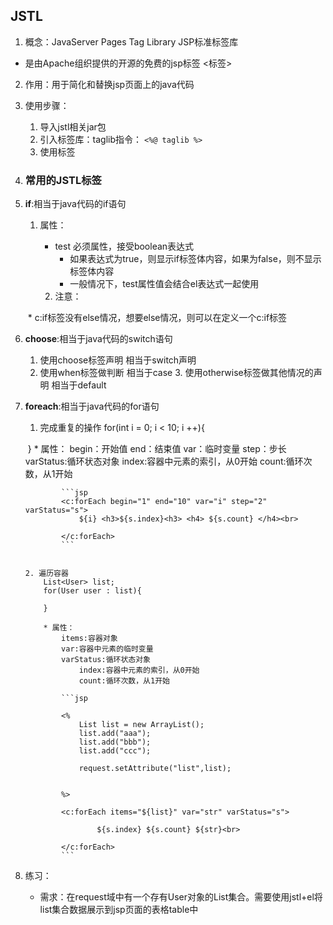 ## JSTL

1. 概念：JavaServer Pages Tag Library  JSP标准标签库
	
* 是由Apache组织提供的开源的免费的jsp标签		<标签>
	
2. 作用：用于简化和替换jsp页面上的java代码		

3. 使用步骤：
	1. 导入jstl相关jar包
	2. 引入标签库：taglib指令：  `<%@ taglib %>`
	3. 使用标签

4. ### 常用的JSTL标签

  1. **if**:相当于java代码的if语句
  	
     1. 属性：
           * test 必须属性，接受boolean表达式
               * 如果表达式为true，则显示if标签体内容，如果为false，则不显示标签体内容
  	          * 一般情况下，test属性值会结合el表达式一起使用
     	
     	 2. 注意：
     
     ​	 * c:if标签没有else情况，想要else情况，则可以在定义一个c:if标签
     
  2. **choose**:相当于java代码的switch语句
  	
     1. 使用choose标签声明         			相当于switch声明
       2. 使用when标签做判断         			相当于case
    3. 使用otherwise标签做其他情况的声明    	相当于default
  	
  3. **foreach**:相当于java代码的for语句

     1. 完成重复的操作
                    for(int i = 0; i < 10; i ++){

     ​        }
             * 属性：
                 begin：开始值
                 end：结束值
                 var：临时变量
                 step：步长
                 varStatus:循环状态对象
                     index:容器中元素的索引，从0开始
                     count:循环次数，从1开始
                 
                 ```jsp
                 <c:forEach begin="1" end="10" var="i" step="2" varStatus="s">
                     ${i} <h3>${s.index}<h3> <h4> ${s.count} </h4><br>
                 
                 </c:forEach>
                 ```
                 
                 
         2. 遍历容器
             List<User> list;
             for(User user : list){

             }

             * 属性：
                 items:容器对象
                 var:容器中元素的临时变量
                 varStatus:循环状态对象
                     index:容器中元素的索引，从0开始
                     count:循环次数，从1开始
                 
                 ```jsp
                 
                 <%
                     List list = new ArrayList();
                     list.add("aaa");
                     list.add("bbb");
                     list.add("ccc");
                 
                     request.setAttribute("list",list);
                 
                 
                 %>
                 
                 <c:forEach items="${list}" var="str" varStatus="s">
                 
                         ${s.index} ${s.count} ${str}<br>
                 
                 </c:forEach>
                 ```
                 
                 

5. 练习：
	
	* 需求：在request域中有一个存有User对象的List集合。需要使用jstl+el将list集合数据展示到jsp页面的表格table中
